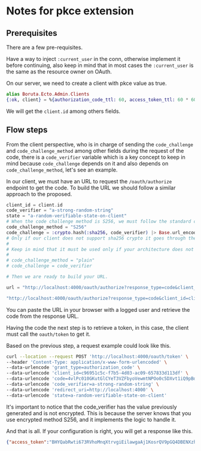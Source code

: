# Notes for pkce extension

## Prerequisites
There are a few pre-requisites.

Have a way to inject `:current_user` in the conn, otherwise implement it before continuing, also keep in mind that in most cases the `:current_user` is the same as the resource owner on OAuth.

On our server, we need to create a client with pkce value as true.

```elixir
alias Boruta.Ecto.Admin.Clients
{:ok, client} = %{authorization_code_ttl: 60, access_token_ttl: 60 * 60, pkce: true, name: "My Awesome Client App", redirect_uris: ["http://localhost:4000"]} |> Clients.create_client()
```

We will get the `client.id` among others fields.


## Flow steps
From the client perspective, who is in charge of sending the `code_challenge` and `code_challenge_method` among other fields during the request of the code, there is a `code_verifier` variable which is a key concept to keep in mind because `code_challenge` depends on it and also depends on `code_challenge_method`, let's see an example.

In our client, we must have an URL to request the `/oauth/authorize` endpoint to get the code. To build the URL we should follow a similar approach to the proposed.
```elixir
client_id = client.id
code_verifier = "a-strong-random-string"
state = "a-random-verifiable-state-on-client"
# When the code challenge method is S256, we must follow the standard code_challenge = BASE64URL-ENCODE(SHA256(ASCII(code_verifier)))
code_challenge_method = "S256"
code_challenge = :crypto.hash(:sha256, code_verifier) |> Base.url_encode64()
# Only if our client does not support sha256 crypto it goes through the plain method. Then code_challenge = code_verifier
#
# Keep in mind that it must be used only if your architecture does not support Sha256 crypto. otherwise use it.
#
# code_challenge_method = "plain"
# code_challenge = code_verifier

# Then we are ready to build your URL.

url = "http://localhost:4000/oauth/authorize?response_type=code&client_id=#{client_id}&redirect_uri=http://localhost:4000&state=#{state}&code_challenge=#{code_challenge}=&code_challenge_method=#{code_challenge_method}"

"http://localhost:4000/oauth/authorize?response_type=code&client_id=client-id&redirect_uri=http://localhost:4000&state=a-random-verifiable-state-on-client&code_challenge=PdSbV6nNRlruDAqmULREHO_pLwfmNnNGA-HGIjmc6VA==&code_challenge_method=S256"

```

You can paste the URL in your browser with a logged user and retrieve the code from the response URL.

Having the code the next step is to retrieve a token, in this case, the client must call the `oauth/token` to get it.

Based on the previous step, a request example could look like this.

```bash
curl --location --request POST 'http://localhost:4000/oauth/token' \
--header 'Content-Type: application/x-www-form-urlencoded' \
--data-urlencode 'grant_type=authorization_code' \
--data-urlencode 'client_id=c96951c5c-f7b5-4d03-ac09-657833d113df' \
--data-urlencode 'code=4vlPc010GKutGlCYeT3VZFbyoVewmtNPOo0c5DXvt1iQ9pBd0BkeCutVwHWFNq8vzdTfIPppFGlhuYuOIWtvnU' \
--data-urlencode 'code_verifier=a-strong-random-string' \
--data-urlencode 'redirect_uri=http://localhost:4000' \
--data-urlencode 'state=a-random-verifiable-state-on-client'
```

It's important to notice that the code_verifier has the value previously generated and is not encrypted. This is because the server knows that you use encrypted method S256,
and it implements the logic to handle it.

And that is all. If your configuration is right, you will get a response like this.

```json
{"access_token":"BHYQabRwti673RVhoMnqXtrvgiEilawgaAj1KosrQV9pGQ4DBENXzhUHeSjZE4K02S8bNtlNL2gU9bzFhKMoQK","expires_in":3600,"refresh_token":"r90e4S9uaqH59xMO809Ws2uzWPtcaMlcF1J7fcaaSruE1AAc30WuykNAL73GGNECtmYezQSf2CzJGgQWPqdM5M","token_type":"bearer"}
```

